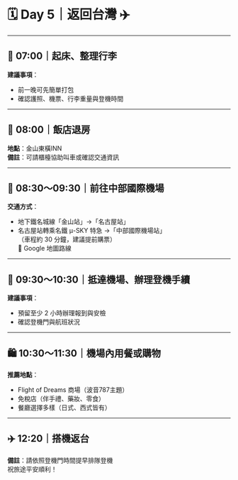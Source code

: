 # 🗓 Day 5｜返回台灣 ✈️

---

## 🧳 07:00｜起床、整理行李

**建議事項**：
- 前一晚可先簡單打包
- 確認護照、機票、行李重量與登機時間

---

## 🏨 08:00｜飯店退房

**地點**：金山東橫INN  
**備註**：可請櫃檯協助叫車或確認交通資訊

---

## 🚆 08:30～09:30｜前往中部國際機場

**交通方式**：
- 地下鐵名城線「金山站」→「名古屋站」
- 名古屋站轉乘名鐵 μ-SKY 特急 →「中部國際機場站」  
（車程約 30 分鐘，建議提前購票）  
🔗 Google 地圖路線

---

## 🛄 09:30～10:30｜抵達機場、辦理登機手續

**建議事項**：
- 預留至少 2 小時辦理報到與安檢
- 確認登機門與航班狀況

---

## 🛍 10:30～11:30｜機場內用餐或購物

**推薦地點**：
- Flight of Dreams 商場（波音787主題）
- 免稅店（伴手禮、藥妝、零食）
- 餐廳選擇多樣（日式、西式皆有）

---

## ✈️ 12:20｜搭機返台

**備註**：請依照登機門時間提早排隊登機  
祝旅途平安順利！

